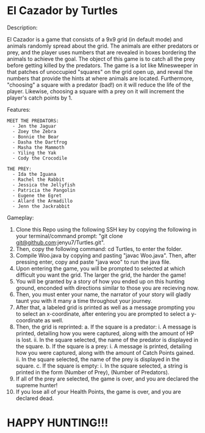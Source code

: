 # El Cazador by Turtles 

Description: 

El Cazador is a game that consists of a 9x9 grid (in default mode) and animals randomly spread about the grid. The animals are either predators or prey, and the player uses numbers that are revealed in boxes bordering the animals to achieve the goal. The object of this game is to catch all the prey before getting killed by the predators. The game is a lot like Minesweeper in that patches of unoccupied "squares" on the grid open up, and reveal the numbers that provide the hints at where animals are located. Furthermore, "choosing" a square with a predator (bad!) on it will reduce the life of the player. Likewise, choosing a square with a prey on it will increment the player's catch points by 1.
   
   
Features: 

    MEET THE PREDATORS: 
      - Jen the Jaguar
      - Zoey the Zebra
      - Bonnie the Bear
      - Dasha the Dartfrog
      - Masha the Mammoth
      - Yiling the Yak
      - Cody the Crocodile
    
    THE PREY: 
      - Ida the Iguana
      - Rachel the Rabbit
      - Jessica the Jellyfish
      - Patricia the Pangolin
      - Eugene the Egret
      - Allard the Armadillo
      - Jenn the Jackrabbit


Gameplay:

1. Clone this Repo using the following SSH key by copying the following in your terminal/command prompt: "git clone git@github.com:jenyu7/Turtles.git". 
2. Then, copy the following command: cd Turtles, to enter the folder. 
3. Compile Woo.java by copying and pasting "javac Woo.java". Then, after pressing enter, copy and paste "java woo" to run the java file. 
4. Upon entering the game, you will be prompted to selected at which difficult you want the grid. The larger the grid, the harder the game!
5. You will be granted by a story of how you ended up on this hunting ground, enconded with directions similar to those you are recieving now. 
6. Then, you must enter your name, the narrator of your story will gladly taunt you with it many a time throughout your journey. 
7. After that, a labeled grid is printed as well as a message prompting you to select an x-coordinate, after entering you are prompted to select a y-coordinate as well. 
8. Then, the grid is reprinted: 
   a. If the square is a predator: 
      i. A message is printed, detailing how you were captured, along with the amount of HP is lost. 
      ii. In the square selected, the name of the predator is displayed in the square. 
   b. If the square is a prey: 
      i. A message is printed, detailing how you were captured, along with the amount of Catch Points gained. 
      ii. In the square selected, the name of the prey is displayed in the square.
   c. If the square is empty: 
      i. In the square selected, a string is printed in the form (Number of Prey), (Number of Predators). 
9. If all of the prey are selected, the game is over, and you are declared the supreme hunter!
10. If you lose all of your Health Points, the game is over, and you are declared dead. 

# HAPPY HUNTING!!!
